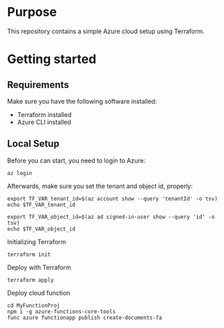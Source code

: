 # Purpose

This repository contains a simple Azure cloud setup using Terraform.

# Getting started

## Requirements

Make sure you have the following software installed:
* Terraform installed
* Azure CLI installed 

## Local Setup

Before you can start, you need to login to Azure:

```shell
az login
```

Afterwards, make sure you set the tenant and object id, properly:

```shell
export TF_VAR_tenant_id=$(az account show --query 'tenantId' -o tsv)
echo $TF_VAR_tenant_id

export TF_VAR_object_id=$(az ad signed-in-user show --query 'id' -o tsv)
echo $TF_VAR_object_id
```

Initializing Terraform
```shell
terraform init
```

Deploy with Terraform
```shell
terraform apply
```

Deploy cloud function
```
cd MyFunctionProj
npm i -g azure-functions-core-tools
func azure functionapp publish create-documents-fa
```